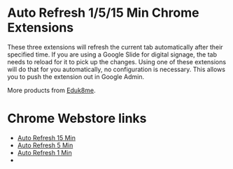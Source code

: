 # Auto Refresh 1/5/15 Min Chrome Extensions

These three extensions will refresh the current tab automatically after their specified time. If you are using a Google Slide for digital signage, the tab needs to reload for it to pick up the changes. Using one of these extensions will do that for you automatically, no configuration is necessary. This allows you to push the extension out in Google Admin.

More products from [Eduk8me](https://eduk8.me).

# Chrome Webstore links

* [Auto Refresh 15 Min](https://chromewebstore.google.com/detail/auto-refresh-15-min/bfeglphjbnpkncdbcklginenppmkofmk)
* [Auto Refresh 5 Min](https://chromewebstore.google.com/detail/auto-refresh-5-min/iifidjhklgdeoapackhlaffadbdkgfon)
* [Auto Refresh 1 Min](https://chromewebstore.google.com/detail/auto-refresh-1-min/bhldllcjmgmionoancimcfkpamkdhjih)
* 
